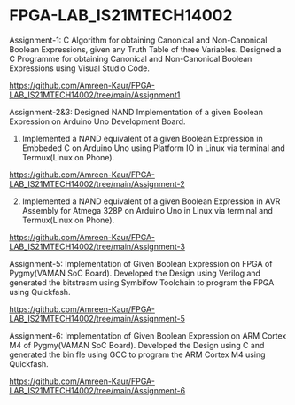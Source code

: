 # FPGA-LAB_IS21MTECH14002
Assignment-1: C Algorithm for obtaining Canonical and Non-Canonical Boolean Expressions, given any Truth Table of three Variables.
Designed a C Programme for obtaining Canonical and Non-Canonical Boolean Expressions using Visual Studio Code.

https://github.com/Amreen-Kaur/FPGA-LAB_IS21MTECH14002/tree/main/Assignment1

Assignment-2&3: Designed NAND Implementation of a given Boolean Expression on Arduino Uno Development Board.
1. Implemented a NAND equivalent of a given Boolean Expression in Embbeded C on Arduino Uno using Platform IO in Linux
 via terminal and Termux(Linux on Phone).
 
https://github.com/Amreen-Kaur/FPGA-LAB_IS21MTECH14002/tree/main/Assignment-2
 
2. Implemented a NAND equivalent of a given Boolean Expression in AVR Assembly for Atmega 328P on Arduino Uno in
Linux via terminal and Termux(Linux on Phone).

https://github.com/Amreen-Kaur/FPGA-LAB_IS21MTECH14002/tree/main/Assignment-3

Assignment-5: Implementation of Given Boolean Expression on FPGA of Pygmy(VAMAN SoC Board).
Developed the Design using Verilog and generated the bitstream using Symbifow Toolchain to program the FPGA using
Quickfash.

https://github.com/Amreen-Kaur/FPGA-LAB_IS21MTECH14002/tree/main/Assignment-5

Assignment-6:  Implementation of Given Boolean Expression on ARM Cortex M4 of Pygmy(VAMAN SoC Board). 
Developed the Design using C and generated the bin fle using GCC to program the ARM Cortex M4 using Quickfash.

https://github.com/Amreen-Kaur/FPGA-LAB_IS21MTECH14002/tree/main/Assignment-6
